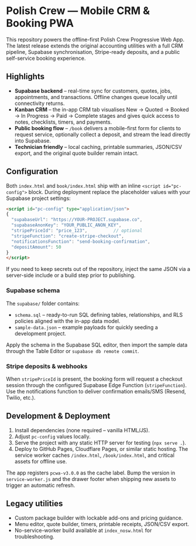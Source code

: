 # Polish Crew — Mobile CRM & Booking PWA

This repository powers the offline-first Polish Crew Progressive Web App. The latest release extends the original accounting utilities with a full CRM pipeline, Supabase synchronisation, Stripe-ready deposits, and a public self-service booking experience.

## Highlights

* **Supabase backend** – real-time sync for customers, quotes, jobs, appointments, and transactions. Offline changes queue locally until connectivity returns.
* **Kanban CRM** – the in-app CRM tab visualises New → Quoted → Booked → In Progress → Paid → Complete stages and gives quick access to notes, checklists, timers, and payments.
* **Public booking flow** – `/book` delivers a mobile-first form for clients to request service, optionally collect a deposit, and stream the lead directly into Supabase.
* **Technician friendly** – local caching, printable summaries, JSON/CSV export, and the original quote builder remain intact.

## Configuration

Both `index.html` and `book/index.html` ship with an inline `<script id="pc-config">` block. During deployment replace the placeholder values with your Supabase project settings:

```html
<script id="pc-config" type="application/json">
{
  "supabaseUrl": "https://YOUR-PROJECT.supabase.co",
  "supabaseAnonKey": "YOUR_PUBLIC_ANON_KEY",
  "stripePriceId": "price_123",          // optional
  "stripeFunction": "create-stripe-checkout",
  "notificationsFunction": "send-booking-confirmation",
  "depositAmount": 50
}
</script>
```

If you need to keep secrets out of the repository, inject the same JSON via a server-side include or a build step prior to publishing.

### Supabase schema

The `supabase/` folder contains:

* `schema.sql` – ready-to-run SQL defining tables, relationships, and RLS policies aligned with the in-app data model.
* `sample-data.json` – example payloads for quickly seeding a development project.

Apply the schema in the Supabase SQL editor, then import the sample data through the Table Editor or `supabase db remote commit`.

### Stripe deposits & webhooks

When `stripePriceId` is present, the booking form will request a checkout session through the configured Supabase Edge Function (`stripeFunction`). Use the notifications function to deliver confirmation emails/SMS (Resend, Twilio, etc.).

## Development & Deployment

1. Install dependencies (none required – vanilla HTML/JS).
2. Adjust `pc-config` values locally.
3. Serve the project with any static HTTP server for testing (`npx serve .`).
4. Deploy to GitHub Pages, Cloudflare Pages, or similar static hosting. The service worker caches `/index.html`, `/book/index.html`, and critical assets for offline use.

The app registers `pcwa-v3.0.0` as the cache label. Bump the version in `service-worker.js` and the drawer footer when shipping new assets to trigger an automatic refresh.

## Legacy utilities

* Custom package builder with lockable add-ons and pricing guidance.
* Menu editor, quote builder, timers, printable receipts, JSON/CSV export.
* No-service-worker build available at `index_nosw.html` for troubleshooting.
